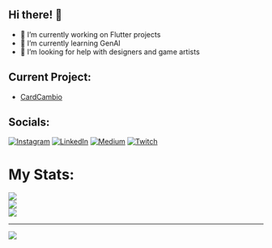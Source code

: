 ## Hi there! 👋
- 🔭 I’m currently working on Flutter projects
- 🌱 I’m currently learning GenAI
- 🤔 I’m looking for help with designers and game artists

## Current Project:
- [CardCambio](https://github.com/igorricardo20/card_cambio)


## Socials:
[![Instagram](https://img.shields.io/badge/Instagram-%23E4405F.svg?logo=Instagram&logoColor=white)](https://instagram.com/igorvlves) [![LinkedIn](https://img.shields.io/badge/LinkedIn-%230077B5.svg?logo=linkedin&logoColor=white)](https://linkedin.com/in/igorricardo) [![Medium](https://img.shields.io/badge/Medium-12100E?logo=medium&logoColor=white)](https://medium.com/@@alvesigor) [![Twitch](https://img.shields.io/badge/Twitch-%239146FF.svg?logo=Twitch&logoColor=white)](https://twitch.tv/igorizn) 

# My Stats:
![](https://github-readme-stats.vercel.app/api?username=igorricardo20&theme=dark&hide_border=false&include_all_commits=true&count_private=true)<br/>
![](https://github-readme-streak-stats.herokuapp.com/?user=igorricardo20&theme=dark&hide_border=false)<br/>
![](https://github-readme-stats.vercel.app/api/top-langs/?username=igorricardo20&theme=dark&hide_border=false&include_all_commits=true&count_private=true&layout=compact)

---
[![](https://visitcount.itsvg.in/api?id=igorricardo20&icon=0&color=0)](https://visitcount.itsvg.in)
